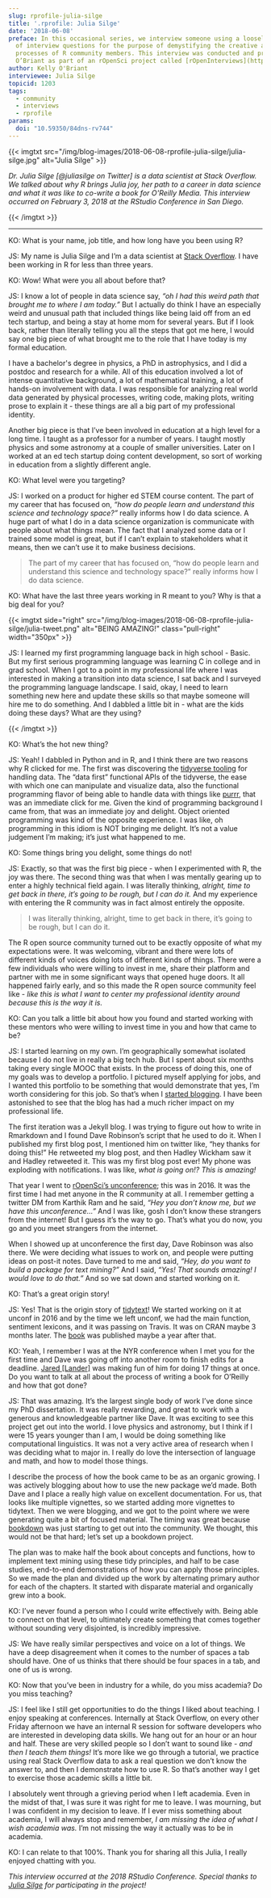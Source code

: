 ```yaml
---
slug: rprofile-julia-silge
title: '.rprofile: Julia Silge'
date: '2018-06-08'
preface: In this occasional series, we interview someone using a loosely defined set
  of interview questions for the purpose of demystifying the creative and development
  processes of R community members. This interview was conducted and prepared by Kelly
  O’Briant as part of an rOpenSci project called [rOpenInterviews](https://github.com/ropenscilabs/rOpenInterviews/).
author: Kelly O'Briant
interviewee: Julia Silge
topicid: 1203
tags:
  - community
  - interviews
  - rprofile
params:
  doi: "10.59350/84dns-rv744"
---
```


{{< imgtxt src="/img/blog-images/2018-06-08-rprofile-julia-silge/julia-silge.jpg" alt="Julia Silge" >}}

_Dr. Julia Silge [@juliasilge on Twitter] is a data scientist at Stack Overflow. We talked about why R brings Julia joy, her path to a career in data science and what it was like to co-write a book for O'Reilly Media. This interview occurred on February 3, 2018 at the RStudio Conference in San Diego._

{{< /imgtxt >}}

---

KO: What is your name, job title, and how long have you been using R?

JS: My name is Julia Silge and I’m a data scientist at [Stack Overflow](https://stackoverflow.com/). I have been working in R for less than three years.

KO: Wow! What were you all about before that?

JS: I know a lot of people in data science say, _“oh I had this weird path that brought me to where I am today.”_ But I actually do think I have an especially weird and unusual path that included things like being laid off from an ed tech startup, and being a stay at home mom for several years. But if I look back, rather than literally telling you all the steps that got me here, I would say one big piece of what brought me to the role that I have today is my formal education.

I have a bachelor's degree in physics, a PhD in astrophysics, and I did a postdoc and research for a while. All of this education involved a lot of intense quantitative background, a lot of mathematical training, a lot of hands-on involvement with data. I was responsible for analyzing real world data generated by physical processes, writing code, making plots, writing prose to explain it - these things are all a big part of my professional identity.

Another big piece is that I’ve been involved in education at a high level for a long time. I taught as a professor for a number of years. I taught mostly physics and some astronomy at a couple of smaller universities. Later on I worked at an ed tech startup doing content development, so sort of working in education from a slightly different angle.

KO: What level were you targeting?

JS: I worked on a product for higher ed STEM course content. The part of my career that has focused on, _“how do people learn and understand this science and technology space?”_ really informs how I do data science. A huge part of what I do in a data science organization is communicate with people about what things mean. The fact that I analyzed some data or I trained some model is great, but if I can’t explain to stakeholders what it means, then we can’t use it to make business decisions.

> The part of my career that has focused on, “how do people learn and understand this science and technology space?” really informs how I do data science.

KO: What have the last three years working in R meant to you? Why is that a big deal for you?

{{< imgtxt side="right" src="/img/blog-images/2018-06-08-rprofile-julia-silge/julia-tweet.png" alt="BEING AMAZING!" class="pull-right" width="350px" >}}

JS: I learned my first programming language back in high school - Basic. But my first serious programming language was learning C in college and in grad school. When I got to a point in my professional life where I was interested in making a transition into data science, I sat back and I surveyed the programming language landscape. I said, okay, I need to learn something new here and update these skills so that maybe someone will hire me to do something. And I dabbled a little bit in - what are the kids doing these days? What are they using?

{{< /imgtxt >}}

KO: What’s the hot new thing?

JS: Yeah! I dabbled in Python and in R, and I think there are two reasons why R clicked for me. The first was discovering the [tidyverse tooling](https://www.tidyverse.org/) for handling data. The “data first” functional APIs of the tidyverse, the ease with which one can manipulate and visualize data, also the functional programming flavor of being able to handle data with things like [purrr](https://purrr.tidyverse.org/), that was an immediate click for me. Given the kind of programming background I came from, that was an immediate joy and delight. Object oriented programming was kind of the opposite experience. I was like, oh programming in this idiom is NOT bringing me delight. It’s not a value judgement I’m making; it’s just what happened to me.

KO: Some things bring you delight, some things do not!

JS: Exactly, so that was the first big piece - when I experimented with R, the joy was there. The second thing was that when I was mentally gearing up to enter a highly technical field again. I was literally thinking, _alright, time to get back in there, it’s going to be rough, but I can do it._ And my experience with entering the R community was in fact almost entirely the opposite.

> I was literally thinking, alright, time to get back in there, it’s going to be rough, but I can do it.

The R open source community turned out to be exactly opposite of what my expectations were. It was welcoming, vibrant and there were lots of different kinds of voices doing lots of different kinds of things. There were a few individuals who were willing to invest in me, share their platform and partner with me in some significant ways that opened huge doors. It all happened fairly early, and so this made the R open source community feel like - _like this is what I want to center my professional identity around because this is the way it is._

KO: Can you talk a little bit about how you found and started working with these mentors who were willing to invest time in you and how that came to be?

JS: I started learning on my own. I’m geographically somewhat isolated because I do not live in really a big tech hub. But I spent about six months taking every single MOOC that exists. In the process of doing this, one of my goals was to develop a portfolio. I pictured myself applying for jobs, and I wanted this portfolio to be something that would demonstrate that yes, I’m worth considering for this job. So that’s when I [started blogging](https://juliasilge.com/). I have been astonished to see that the blog has had a much richer impact on my professional life.

The first iteration was a Jekyll blog. I was trying to figure out how to write in Rmarkdown and I found Dave Robinson’s script that he used to do it. When I published my first blog post, I mentioned him on twitter like, “hey thanks for doing this!” He retweeted my blog post, and then Hadley Wickham saw it and Hadley retweeted it. This was my first blog post ever! My phone was exploding with notifications. I was like, _what is going on!? This is amazing!_

That year I went to [rOpenSci’s unconference](https://unconf16.ropensci.org/); this was in 2016. It was the first time I had met anyone in the R community at all. I remember getting a twitter DM from Karthik Ram and he said, _“Hey you don’t know me, but we have this unconference…”_ And I was like, gosh I don’t know these strangers from the internet! But I guess it’s the way to go. That’s what you do now, you go and you meet strangers from the internet.

When I showed up at unconference the first day, Dave Robinson was also there. We were deciding what issues to work on, and people were putting ideas on post-it notes. Dave turned to me and said, _“Hey, do you want to build a package for text mining?”_ And I said, _“Yes! That sounds amazing! I would love to do that.”_ And so we sat down and started working on it.

KO: That’s a great origin story!

JS: Yes! That is the origin story of [tidytext](https://github.com/juliasilge/tidytext/)! We started working on it at unconf in 2016 and by the time we left unconf, we had the main function, sentiment lexicons, and it was passing on Travis. It was on CRAN maybe 3 months later. The [book](https://www.tidytextmining.com/) was published maybe a year after that.

KO: Yeah, I remember I was at the NYR conference when I met you for the first time and Dave was going off into another room to finish edits for a deadline. [Jared [Lander]](https://twitter.com/jaredlander) was making fun of him for doing 17 things at once. Do you want to talk at all about the process of writing a book for O’Reilly and how that got done?

JS: That was amazing. It’s the largest single body of work I’ve done since my PhD dissertation. It was really rewarding, and great to work with a generous and knowledgeable partner like Dave. It was exciting to see this project get out into the world. I love physics and astronomy, but I think if I were 15 years younger than I am, I would be doing something like computational linguistics. It was not a very active area of research when I was deciding what to major in. I really do love the intersection of language and math, and how to model those things.

I describe the process of how the book came to be as an organic growing. I was actively blogging about how to use the new package we’d made. Both Dave and I place a really high value on excellent documentation. For us, that looks like multiple vignettes, so we started adding more vignettes to tidytext. Then we were blogging, and we got to the point where we were generating quite a bit of focused material. The timing was great because [bookdown](https://bookdown.org/) was just starting to get out into the community. We thought, this would not be that hard; let’s set up a bookdown project.

The plan was to make half the book about concepts and functions, how to implement text mining using these tidy principles, and half to be case studies, end-to-end demonstrations of how you can apply those principles. So we made the plan and divided up the work by alternating primary author for each of the chapters. It started with disparate material and organically grew into a book.

KO: I’ve never found a person who I could write effectively with. Being able to connect on that level, to ultimately create something that comes together without sounding very disjointed, is incredibly impressive.

JS: We have really similar perspectives and voice on a lot of things. We have a deep disagreement when it comes to the number of spaces a tab should have. One of us thinks that there should be four spaces in a tab, and one of us is wrong.

KO: Now that you’ve been in industry for a while, do you miss academia? Do you miss teaching?

JS: I feel like I still get opportunities to do the things I liked about teaching. I enjoy speaking at conferences. Internally at Stack Overflow, on every other Friday afternoon we have an internal R session for software developers who are interested in developing data skills. We hang out for an hour or an hour and half. These are very skilled people so I don’t want to sound like - _and then I teach them things!_ It’s more like we go through a tutorial, we practice using real Stack Overflow data to ask a real question we don’t know the answer to, and then I demonstrate how to use R. So that’s another way I get to exercise those academic skills a little bit.

I absolutely went through a grieving period when I left academia. Even in the midst of that, I was sure it was right for me to leave. I was mourning, but I was confident in my decision to leave. If I ever miss something about academia, I will always stop and remember, _I am missing the idea of what I wish academia was._ I’m not missing the way it actually was to be in academia.

KO: I can relate to that 100%. Thank you for sharing all this Julia, I really enjoyed chatting with you.


_This interview occurred at the 2018 RStudio Conference. Special thanks to [Julia Silge](https://twitter.com/juliasilge) for participating in the project!_
